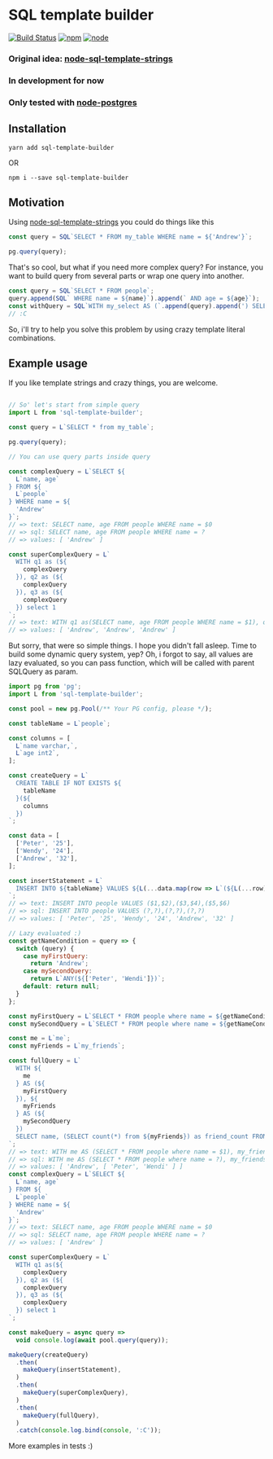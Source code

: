 # SQL template builder

[![Build Status](https://travis-ci.org/olegnn/sql-template-builder.svg?branch=master)](https://travis-ci.org/olegnn/sql-template-builder)
[![npm](https://img.shields.io/npm/v/sql-template-builder.svg)](https://www.npmjs.com/package/sql-template-builder)
[![node](https://img.shields.io/node/v/sql-template-builder.svg)](https://nodejs.org)

### Original idea: [node-sql-template-strings](https://github.com/felixfbecker/node-sql-template-strings)

### In development for now

### Only tested with [node-postgres](https://github.com/brianc/node-postgres)

## Installation

```shell
yarn add sql-template-builder
```
OR
```shell
npm i --save sql-template-builder
```

## Motivation
Using [node-sql-template-strings](https://github.com/felixfbecker/node-sql-template-strings) you could do things like this
```javascript
const query = SQL`SELECT * FROM my_table WHERE name = ${'Andrew'}`;

pg.query(query);
```
That's so cool, but what if you need more complex query? For instance, you want to build query from several parts or wrap one query into another.
```javascript
const query = SQL`SELECT * FROM people`;
query.append(SQL` WHERE name = ${name}`).append(` AND age = ${age}`);
const withQuery = SQL`WITH my_select AS (`.append(query).append(') SELECT * FROM my_select');
// :C
```
So, i'll try to help you solve this problem by using crazy template literal combinations.
## Example usage
If you like template strings and crazy things, you are welcome.
```javascript

// So' let's start from simple query
import L from 'sql-template-builder';

const query = L`SELECT * from my_table`;

pg.query(query);

// You can use query parts inside query

const complexQuery = L`SELECT ${
  L`name, age`
} FROM ${
  L`people`
} WHERE name = ${
  'Andrew'
}`;
// => text: SELECT name, age FROM people WHERE name = $0
// => sql: SELECT name, age FROM people WHERE name = ?
// => values: [ 'Andrew' ]

const superComplexQuery = L`
  WITH q1 as (${
    complexQuery
  }), q2 as (${
    complexQuery
  }), q3 as (${
    complexQuery
  }) select 1
`;
// => text: WITH q1 as(SELECT name, age FROM people WHERE name = $1), q2 as (SELECT name, age FROM people WHERE name = $2), q3 as (SELECT name, age FROM people WHERE name = $3) select 1
// => values: [ 'Andrew', 'Andrew', 'Andrew' ]

```
But sorry, that were so simple things. I hope you didn't fall asleep.
Time to build some dynamic query system, yep? Oh, i forgot to say, all values are lazy evaluated, so you can pass function, which will be called with parent SQLQuery as param.
```javascript
import pg from 'pg';
import L from 'sql-template-builder';

const pool = new pg.Pool(/** Your PG config, please */);

const tableName = L`people`;

const columns = [
  L`name varchar,`,
  L`age int2`,
];

const createQuery = L`
  CREATE TABLE IF NOT EXISTS ${
    tableName
  }(${
    columns
  })
`;

const data = [
  ['Peter', '25'],
  ['Wendy', '24'],
  ['Andrew', '32'],
];

const insertStatement = L`
  INSERT INTO ${tableName} VALUES ${L(...data.map(row => L`(${L(...row)})`))}
`;
// => text: INSERT INTO people VALUES ($1,$2),($3,$4),($5,$6)
// => sql: INSERT INTO people VALUES (?,?),(?,?),(?,?)
// => values: [ 'Peter', '25', 'Wendy', '24', 'Andrew', '32' ]

// Lazy evaluated :)
const getNameCondition = query => {
  switch (query) {
    case myFirstQuery:
      return 'Andrew';
    case mySecondQuery:
      return L`ANY(${['Peter', 'Wendi']})`;
    default: return null;
  }
};

const myFirstQuery = L`SELECT * FROM people where name = ${getNameCondition}`;
const mySecondQuery = L`SELECT * FROM people where name = ${getNameCondition}`;

const me = L`me`;
const myFriends = L`my_friends`;

const fullQuery = L`
  WITH ${
    me
  } AS (${
    myFirstQuery
  }), ${
    myFriends
  } AS (${
    mySecondQuery
  })
  SELECT name, (SELECT count(*) from ${myFriends}) as friend_count FROM ${me}
`;
// => text: WITH me AS (SELECT * FROM people where name = $1), my_friends AS (SELECT * FROM people where name = ANY($2))  SELECT name, (SELECT count(*) from my_friends) as friend_count FROM me
// => sql: WITH me AS (SELECT * FROM people where name = ?), my_friends AS (SELECT * FROM people where name = ANY(?))  SELECT name, (SELECT count(*) from my_friends) as friend_count FROM me
// => values: [ 'Andrew', [ 'Peter', 'Wendi' ] ]
const complexQuery = L`SELECT ${
  L`name, age`
} FROM ${
  L`people`
} WHERE name = ${
  'Andrew'
}`;
// => text: SELECT name, age FROM people WHERE name = $0
// => sql: SELECT name, age FROM people WHERE name = ?
// => values: [ 'Andrew' ]

const superComplexQuery = L`
  WITH q1 as(${
    complexQuery
  }), q2 as (${
    complexQuery
  }), q3 as (${
    complexQuery
  }) select 1
`;

const makeQuery = async query =>
  void console.log(await pool.query(query));

makeQuery(createQuery)
  .then(
    makeQuery(insertStatement),
  )
  .then(
    makeQuery(superComplexQuery),
  )
  .then(
    makeQuery(fullQuery),
  )
  .catch(console.log.bind(console, ':C'));
```
More examples in tests :)

